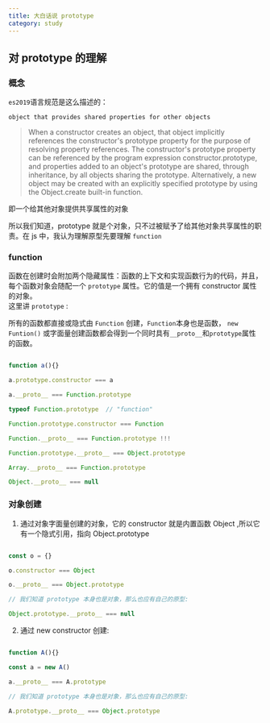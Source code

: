 ```yaml
---
title: 大白话说 prototype
category: study
---
```


## 对 prototype 的理解

### 概念

`es2019`语言规范是这么描述的：  

`object that provides shared properties for other objects`
> When a constructor creates an object, that object implicitly references the constructor's prototype property for the purpose of resolving property references. The constructor's prototype property can be referenced by the program expression constructor.prototype, and properties added to an object's prototype are shared, through inheritance, by all objects sharing the prototype. Alternatively, a new object may be created with an explicitly specified prototype by using the Object.create built-in function.  

即一个给其他对象提供共享属性的对象  

所以我们知道，prototype 就是个对象，只不过被赋予了给其他对象共享属性的职责。在 js 中，我认为理解原型先要理解 `function`

### function

函数在创建时会附加两个隐藏属性：函数的上下文和实现函数行为的代码，并且，每个函数对象会随配一个 `prototype` 属性。它的值是一个拥有 constructor 属性的对象。  
这里讲 `prototype` :   

所有的函数都直接或隐式由 `Function` 创建，`Function`本身也是函数， `new Funtion()` 或字面量创建函数都会得到一个同时具有`__proto__`和`prototype`属性的函数。

```javascript

function a(){}

a.prototype.constructor === a

a.__proto__ === Function.prototype

typeof Function.prototype  // "function"

Function.prototype.constructor === Function

Function.__proto__ === Function.prototype !!!

Function.prototype.__proto__ === Object.prototype

Array.__proto__ === Function.prototype

Object.__proto__ === null

```

### 对象创建

1. 通过对象字面量创建的对象，它的 constructor 就是内置函数 Object ,所以它有一个隐式引用，指向 Object.prototype

```javascript

const o = {}

o.constructor === Object

o.__proto__ === Object.prototype

// 我们知道 prototype 本身也是对象，那么也应有自己的原型:

Object.prototype.__proto__ === null

```
2. 通过 new constructor 创建:

```javascript

function A(){}

const a = new A()

a.__proto__ === A.prototype

// 我们知道 prototype 本身也是对象，那么也应有自己的原型:

A.prototype.__proto__ === Object.prototype



```